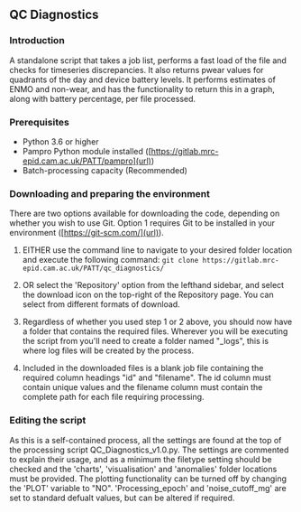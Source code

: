 ## QC Diagnostics 

### Introduction
A standalone script that takes a job list, performs a fast load of the file and checks for timeseries discrepancies.  It also returns pwear values for quadrants of the day and device battery levels.  It performs estimates of ENMO and non-wear, and has the functionality to return this in a graph, along with battery percentage, per file processed.

### Prerequisites
*  Python 3.6 or higher
*  Pampro Python module installed ([https://gitlab.mrc-epid.cam.ac.uk/PATT/pampro](url))
*  Batch-processing capacity (Recommended)

### Downloading and preparing the environment
There are two options available for downloading the code, depending on whether you wish to use Git.  Option 1 requires Git to be installed in your environment ([https://git-scm.com/](url)).
1.  EITHER use the command line to navigate to your desired folder location and execute the following command:
`git clone https://gitlab.mrc-epid.cam.ac.uk/PATT/qc_diagnostics/`

2.  OR select the 'Repository' option from the lefthand sidebar, and select the download icon on the top-right of the Repository page.  You can select from different formats of download.
3.  Regardless of whether you used step 1 or 2 above, you should now have a folder that contains the required files.  Wherever you will be executing the script from you'll need to create a folder named "_logs", this is where log files will be created by the process.
4.  Included in the downloaded files is a blank job file containing the required column headings "id" and "filename".  The id column must contain unique values and the filename column must contain the complete path for each file requiring processing.

### Editing the script
As this is a self-contained process, all the settings are found at the top of the processing script QC_Diagnostics_v1.0.py.
The settings are commented to explain their usage, and as a minimum the filetype setting should be checked and the 'charts', 'visualisation' and 'anomalies' folder locations must be provided.
The plotting functionality can be turned off by changing the 'PLOT' variable to "NO".
'Processing_epoch' and 'noise_cutoff_mg' are set to standard defualt values, but can be altered if required.


